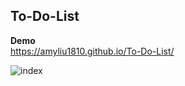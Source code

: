 ## To-Do-List

**Demo**  
https://amyliu1810.github.io/To-Do-List/

![index](https://github.com/amyliu1810/To-Do-List/assets/143366312/f73eefb3-d193-454d-9699-f6777fccfa2a)
